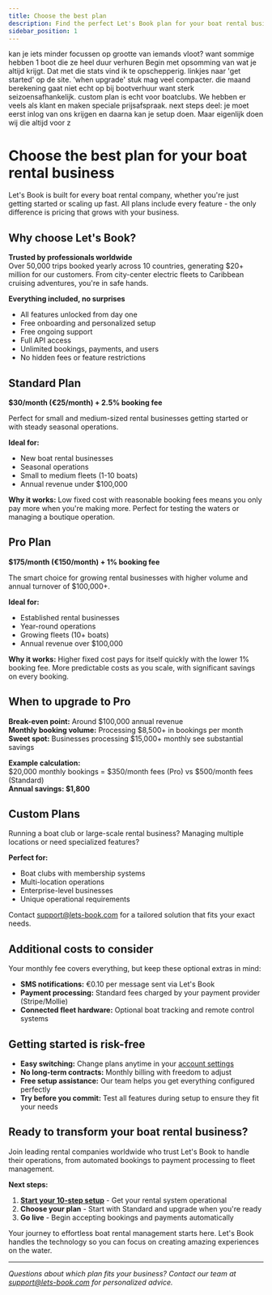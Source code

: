 ```yaml
---
title: Choose the best plan
description: Find the perfect Let's Book plan for your boat rental business - from small operations to large-scale fleets
sidebar_position: 1
---
```


kan je iets minder focussen op grootte van iemands vloot? want sommige hebben 1 boot die ze heel duur verhuren
Begin met opsomming van wat je altijd krijgt. Dat met die stats vind ik te opschepperig.
linkjes naar 'get started' op de site.
'when upgrade' stuk mag veel compacter. die maand berekening gaat niet echt op bij bootverhuur want sterk seizoensafhankelijk.
custom plan is echt voor boatclubs. We hebben er veels als klant en maken speciale prijsafspraak.
next steps deel: je moet eerst inlog van ons krijgen en daarna kan je setup doen. Maar eigenlijk doen wij die altijd voor z

# Choose the best plan for your boat rental business

Let's Book is built for every boat rental company, whether you're just getting started or scaling up fast. All plans include every feature - the only difference is pricing that grows with your business.

## Why choose Let's Book?

**Trusted by professionals worldwide**  
Over 50,000 trips booked yearly across 10 countries, generating $20+ million for our customers. From city-center electric fleets to Caribbean cruising adventures, you're in safe hands.

**Everything included, no surprises**

- All features unlocked from day one
- Free onboarding and personalized setup
- Free ongoing support
- Full API access
- Unlimited bookings, payments, and users
- No hidden fees or feature restrictions

## Standard Plan

**$30/month (€25/month) + 2.5% booking fee**

Perfect for small and medium-sized rental businesses getting started or with steady seasonal operations.

**Ideal for:**

- New boat rental businesses
- Seasonal operations
- Small to medium fleets (1-10 boats)
- Annual revenue under $100,000

**Why it works:** Low fixed cost with reasonable booking fees means you only pay more when you're making more. Perfect for testing the waters or managing a boutique operation.

## Pro Plan

**$175/month (€150/month) + 1% booking fee**

The smart choice for growing rental businesses with higher volume and annual turnover of $100,000+.

**Ideal for:**

- Established rental businesses
- Year-round operations
- Growing fleets (10+ boats)
- Annual revenue over $100,000

**Why it works:** Higher fixed cost pays for itself quickly with the lower 1% booking fee. More predictable costs as you scale, with significant savings on every booking.

## When to upgrade to Pro

**Break-even point:** Around $100,000 annual revenue  
**Monthly booking volume:** Processing $8,500+ in bookings per month  
**Sweet spot:** Businesses processing $15,000+ monthly see substantial savings

**Example calculation:**  
$20,000 monthly bookings = $350/month fees (Pro) vs $500/month fees (Standard)  
**Annual savings: $1,800**

## Custom Plans

Running a boat club or large-scale rental business? Managing multiple locations or need specialized features?

**Perfect for:**

- Boat clubs with membership systems
- Multi-location operations
- Enterprise-level businesses
- Unique operational requirements

Contact [support@lets-book.com](mailto:support@lets-book.com) for a tailored solution that fits your exact needs.

## Additional costs to consider

Your monthly fee covers everything, but keep these optional extras in mind:

- **SMS notifications:** €0.10 per message sent via Let's Book
- **Payment processing:** Standard fees charged by your payment provider (Stripe/Mollie)
- **Connected fleet hardware:** Optional boat tracking and remote control systems

## Getting started is risk-free

- **Easy switching:** Change plans anytime in your [account settings](https://dashboard.letsbook.app/account/plan)
- **No long-term contracts:** Monthly billing with freedom to adjust
- **Free setup assistance:** Our team helps you get everything configured perfectly
- **Try before you commit:** Test all features during setup to ensure they fit your needs

## Ready to transform your boat rental business?

Join leading rental companies worldwide who trust Let's Book to handle their operations, from automated bookings to payment processing to fleet management.

**Next steps:**

1. **[Start your 10-step setup](./10-step-setup-guide.md)** - Get your rental system operational
2. **Choose your plan** - Start with Standard and upgrade when you're ready
3. **Go live** - Begin accepting bookings and payments automatically

Your journey to effortless boat rental management starts here. Let's Book handles the technology so you can focus on creating amazing experiences on the water.

---

_Questions about which plan fits your business? Contact our team at [support@lets-book.com](mailto:support@lets-book.com) for personalized advice._
